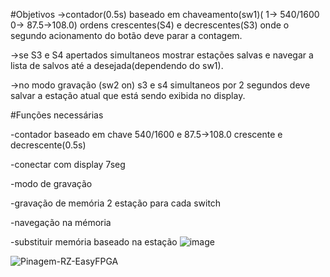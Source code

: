 #Objetivos ->contador(0.5s) baseado em chaveamento(sw1)( 1-> 540/1600 0-> 87.5->108.0) ordens crescentes(S4) e decrescentes(S3) onde o segundo acionamento do botão deve parar a contagem.

->se S3 e S4 apertados simultaneos mostrar estações salvas e navegar a lista de salvos até a desejada(dependendo do sw1).

->no modo gravação (sw2 on) s3 e s4 simultaneos por 2 segundos deve salvar a estação atual que está sendo exibida no display.

#Funções necessárias

-contador baseado em chave 540/1600 e 87.5->108.0 crescente e decrescente(0.5s)

-conectar com display 7seg

-modo de gravação

-gravação de memória 2 estação para cada switch

-navegação na mémoria

-substituir memória baseado na estação
![image](https://user-images.githubusercontent.com/79720614/109546890-7ff8b700-7aa9-11eb-9076-307a10a2d0e9.png)

![Pinagem-RZ-EasyFPGA](https://user-images.githubusercontent.com/65169791/109363955-8a7a3d00-786c-11eb-93cb-839e31f6144b.jpg)
